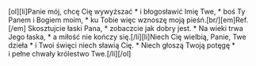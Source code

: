 [ol][li]Panie mój, chcę Cię wywyższać * i błogosławić Imię Twe, * boś Ty Panem i Bogiem moim, * ku Tobie więc wznoszę moją pieśń.[br/][em]Ref.[/em] Skosztujcie łaski Pana, * zobaczcie jak dobry jest. * Na wieki trwa Jego łaska, * a miłość nie kończy się.[/li][li]Niech Cię wielbią, Panie, Twe dzieła * i Twoi święci niech sławią Cię. * Niech głoszą Twoją potęgę * i pełne chwały królestwo Twe.[/li][/ol]